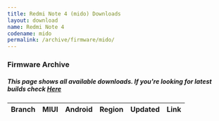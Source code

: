 ```yaml
---
title: Redmi Note 4 (mido) Downloads
layout: download
name: Redmi Note 4
codename: mido
permalink: /archive/firmware/mido/
---
```


### Firmware Archive
##### This page shows all available downloads. If you're looking for latest builds check [Here](/firmware/mido/)


<div class="table-responsive-md" id="table-wrapper">
<table id="firmware" class="compact table table-striped table-hover table-sm">
    <thead class="thead-dark">
        <tr>
            <th>Branch</th>
            <th>MIUI</th>
            <th>Android</th>
            <th>Region</th>
            <th>Updated</th>
            <th>Link</th>
        </tr>
    </thead>
    <script>loadFirmwareDownloads('mido', 'full')</script>
</table>
</div>
